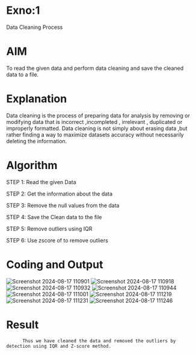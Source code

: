 # Exno:1
Data Cleaning Process

# AIM
To read the given data and perform data cleaning and save the cleaned data to a file.

# Explanation
Data cleaning is the process of preparing data for analysis by removing or modifying data that is incorrect ,incompleted , irrelevant , duplicated or improperly formatted. Data cleaning is not simply about erasing data ,but rather finding a way to maximize datasets accuracy without necessarily deleting the information.

# Algorithm
STEP 1: Read the given Data

STEP 2: Get the information about the data

STEP 3: Remove the null values from the data

STEP 4: Save the Clean data to the file

STEP 5: Remove outliers using IQR

STEP 6: Use zscore of to remove outliers

# Coding and Output
![Screenshot 2024-08-17 110901](https://github.com/user-attachments/assets/d830d8f7-46ff-44c7-bb45-7c63f0b1ecda)
![Screenshot 2024-08-17 110918](https://github.com/user-attachments/assets/f5bcf937-c51c-4398-92d7-c56954a54f3f)
![Screenshot 2024-08-17 110932](https://github.com/user-attachments/assets/e1c16860-441e-462b-a850-23c087bc4fb5)
![Screenshot 2024-08-17 110944](https://github.com/user-attachments/assets/fd49d6f0-4a3b-4590-be10-19899acac834)
![Screenshot 2024-08-17 111001](https://github.com/user-attachments/assets/091bda03-1a7b-45a1-8f25-d590531e1c77)
![Screenshot 2024-08-17 111219](https://github.com/user-attachments/assets/8c7a14cd-27f1-420b-aa8e-0c914b52257e)
![Screenshot 2024-08-17 111231](https://github.com/user-attachments/assets/91ab540b-08ac-4b50-8696-d082f95baea6)
![Screenshot 2024-08-17 111246](https://github.com/user-attachments/assets/435b9c12-3465-4ee5-9031-dbcc4bda37ac)









# Result
          Thus we have cleaned the data and removed the outliers by detection using IQR and Z-score method.

